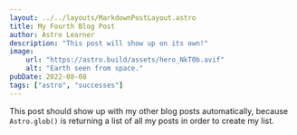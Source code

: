 ```yaml
---
layout: ../../layouts/MarkdownPostLayout.astro
title: My Fourth Blog Post
author: Astro Learner
description: "This post will show up on its own!"
image: 
    url: "https://astro.build/assets/hero_NkT0b.avif"
    alt: "Earth seen from space."
pubDate: 2022-08-08
tags: ["astro", "successes"]
---
```

This post should show up with my other blog posts automatically, because `Astro.glob()` is returning a list of all my posts in order to create my list.